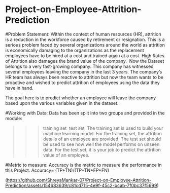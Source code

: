 # Project-on-Employee-Attrition-Prediction

#Problem Statement:  Within the context of human resources (HR), attrition is a reduction in the workforce caused by retirement or resignation. This is a serious problem faced by several organizations around the world as attrition is economically damaging to the organizations as the replacement employees have to be hired at a cost and trained again at a cost. High Rates of Attrition also damages the brand value of the company. 
Now the Dataset belongs to a very fast-growing company. This company has witnessed several employees leaving the company in the last 3 years. The company’s HR team has always been reactive to attrition but now the team wants to be proactive and wished to predict attrition of employees using the data they have in hand. 

The goal here is to predict whether an employee will leave the company based upon the various variables given in the dataset.

#Working with Data:
Data has been split into two groups and provided in the module:
>>>training set 
>>>test set 
The training set is used to build your machine learning model. For the training set, the attrition details of an employee are provided.
The test set should be used to see how well the model performs on unseen data. For the test set, it is your job to predict the attrition value of an employee.

#Metric to measure: Accuracy is the metric to measure the performance in this Project.
Accuracy= (TP+TN)/(TP+TN+FP+FN)


(https://github.com/ShreyaMankar-07/Project-on-Employee-Attrition-Prediction/assets/154683639/c81cd715-4e9f-45c2-bcab-7f0bc37f5699)
